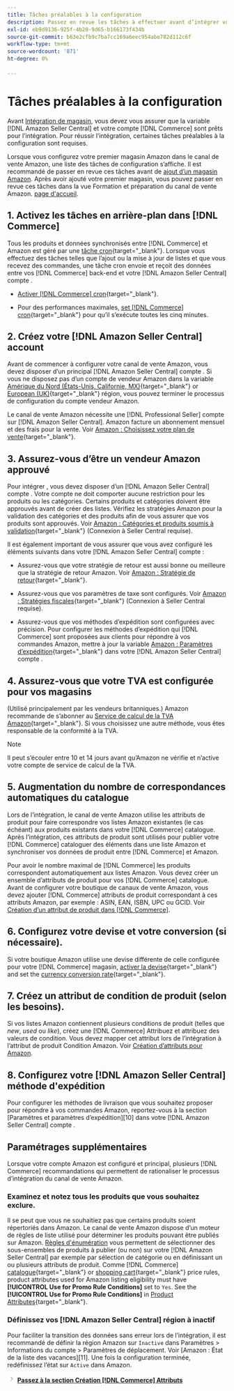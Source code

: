 ```yaml
---
title: Tâches préalables à la configuration
description: Passez en revue les tâches à effectuer avant d’intégrer votre boutique Adobe Commerce ou Magento Open Source dans Amazon Sales Channel.
exl-id: eb9d9136-925f-4b20-9d65-b166173f434b
source-git-commit: b63e2cfb9c7ba7cc169a6eec954abe782d112c6f
workflow-type: tm+mt
source-wordcount: '871'
ht-degree: 0%

---
```


# Tâches préalables à la configuration

Avant [Intégration de magasin](./store-integration.md), vous devez vous assurer que la variable [!DNL Amazon Seller Central] et votre compte [!DNL Commerce] sont prêts pour l’intégration. Pour réussir l’intégration, certaines tâches préalables à la configuration sont requises.

Lorsque vous configurez votre premier magasin Amazon dans le canal de vente Amazon, une liste des tâches de configuration s’affiche. Il est recommandé de passer en revue ces tâches avant de [ajout d’un magasin Amazon](./store-integration.md). Après avoir ajouté votre premier magasin, vous pouvez passer en revue ces tâches dans la vue Formation et préparation du canal de vente Amazon. [page d&#39;accueil](./amazon-sales-channel-home.md).

## 1. Activez les tâches en arrière-plan dans [!DNL Commerce]

Tous les produits et données synchronisés entre [!DNL Commerce] et Amazon est géré par une [tâche cron](https://docs.magento.com/user-guide/system/cron.html){target="_blank"}. Lorsque vous effectuez des tâches telles que l’ajout ou la mise à jour de listes et que vous recevez des commandes, une tâche cron envoie et reçoit des données entre vos [!DNL Commerce] back-end et votre [!DNL Amazon Seller Central] compte .

- [Activer [!DNL Commerce] cron](https://docs.magento.com/user-guide/system/cron.html){target="_blank"}.

- Pour des performances maximales, [set [!DNL Commerce] cron](https://docs.magento.com/user-guide/configuration/advanced/system.html){target="_blank"} pour qu’il s’exécute toutes les cinq minutes.

## 2. Créez votre [!DNL Amazon Seller Central] account

Avant de commencer à configurer votre canal de vente Amazon, vous devez disposer d’un principal [!DNL Amazon Seller Central] compte . Si vous ne disposez pas d’un compte de vendeur Amazon dans la variable [Amérique du Nord (États-Unis, Californie, MX)](https://sell.amazon.com/){target="_blank"} or [European (UK)](https://sell.amazon.co.uk/sell-online/beginners-guide){target="_blank"} région, vous pouvez terminer le processus de configuration du compte vendeur Amazon.

Le canal de vente Amazon nécessite une [!DNL Professional Seller] compte sur [!DNL Amazon Seller Central]. Amazon facture un abonnement mensuel et des frais pour la vente. Voir [Amazon : Choisissez votre plan de vente](https://sell.amazon.com/pricing.html){target="_blank"}.

## 3. Assurez-vous d’être un vendeur Amazon approuvé

Pour intégrer , vous devez disposer d’un [!DNL Amazon Seller Central] compte . Votre compte ne doit comporter aucune restriction pour les produits ou les catégories. Certains produits et catégories doivent être approuvés avant de créer des listes. Vérifiez les stratégies Amazon pour la validation des catégories et des produits afin de vous assurer que vos produits sont approuvés. Voir [Amazon : Catégories et produits soumis à validation](https://sellercentral.amazon.com/gp/help/200333160){target="_blank"} (Connexion à Seller Central requise).

Il est également important de vous assurer que vous avez configuré les éléments suivants dans votre [!DNL Amazon Seller Central] compte :

- Assurez-vous que votre stratégie de retour est aussi bonne ou meilleure que la stratégie de retour Amazon. Voir [Amazon : Stratégie de retour](https://www.amazon.com/gp/help/customer/display.html){target="_blank"}.

- Assurez-vous que vos paramètres de taxe sont configurés. Voir [Amazon : Stratégies fiscales](https://sellercentral.amazon.com/gp/help/external/help.html){target="_blank"} (Connexion à Seller Central requise).

- Assurez-vous que vos méthodes d’expédition sont configurées avec précision. Pour configurer les méthodes d’expédition qui [!DNL Commerce] sont proposées aux clients pour répondre à vos commandes Amazon, mettre à jour la variable [Amazon : Paramètres d’expédition](https://sellercentral.amazon.com/sbr/ref=xx_shipset_dnav_xx#shipping_templates){target="_blank"} dans votre [!DNL Amazon Seller Central] compte .

## 4. Assurez-vous que votre TVA est configurée pour vos magasins

(Utilisé principalement par les vendeurs britanniques.) Amazon recommande de s’abonner au [Service de calcul de la TVA Amazon](https://sell.amazon.co.uk/learn/vat-resources#vat-services-on-amazon){target="_blank"}. Si vous choisissez une autre méthode, vous êtes responsable de la conformité à la TVA.

>[!NOTE]
>
>Il peut s’écouler entre 10 et 14 jours avant qu’Amazon ne vérifie et n’active votre compte de service de calcul de la TVA.

## 5. Augmentation du nombre de correspondances automatiques du catalogue

Lors de l’intégration, le canal de vente Amazon utilise les attributs de produit pour faire correspondre vos listes Amazon existantes (le cas échéant) aux produits existants dans votre [!DNL Commerce] catalogue. Après l’intégration, ces attributs de produit sont utilisés pour publier votre [!DNL Commerce] cataloguer des éléments dans une liste Amazon et synchroniser vos données de produit entre [!DNL Commerce] et Amazon.

Pour avoir le nombre maximal de [!DNL Commerce] les produits correspondent automatiquement aux listes Amazon. Vous devez créer un ensemble d’attributs de produit pour vos [!DNL Commerce] catalogue. Avant de configurer votre boutique de canaux de vente Amazon, vous devez ajouter [!DNL Commerce] attributs de produit correspondant à ces attributs Amazon, par exemple : ASIN, EAN, ISBN, UPC ou GCID. Voir [Création d’un attribut de produit dans [!DNL Commerce]](./ob-creating-magento-attributes.md).

## 6. Configurez votre devise et votre conversion (si nécessaire).

Si votre boutique Amazon utilise une devise différente de celle configurée pour votre [!DNL Commerce] magasin, [activer la devise](https://docs.magento.com/user-guide/configuration/general/currency-setup.html){target="_blank"} and set the [currency conversion rate](https://docs.magento.com/user-guide/stores/currency-update.html){target="_blank"}.

## 7. Créez un attribut de condition de produit (selon les besoins).

Si vos listes Amazon contiennent plusieurs conditions de produit (telles que _new_, _used_ ou _like_), créez une [!DNL Commerce] Attribuez et attribuez des valeurs de condition. Vous devez mapper cet attribut lors de l’intégration à l’attribut de produit Condition Amazon. Voir [Création d’attributs pour Amazon](./ob-creating-magento-attributes.md).

## 8. Configurez votre [!DNL Amazon Seller Central] méthode d&#39;expédition

Pour configurer les méthodes de livraison que vous souhaitez proposer pour répondre à vos commandes Amazon, reportez-vous à la section [Paramètres et paramètres d’expédition][10] dans votre [!DNL Amazon Seller Central] compte .

## Paramétrages supplémentaires

Lorsque votre compte Amazon est configuré et principal, plusieurs [!DNL Commerce] recommandations qui permettent de rationaliser le processus d’intégration du canal de vente Amazon.

### Examinez et notez tous les produits que vous souhaitez exclure.

Il se peut que vous ne souhaitiez pas que certains produits soient répertoriés dans Amazon. Le canal de vente Amazon dispose d’un moteur de règles de liste utilisé pour déterminer les produits pouvant être publiés sur Amazon. [Règles d&#39;énumération](./listing-rules.md) vous permettent de sélectionner des sous-ensembles de produits à publier (ou non) sur votre [!DNL Amazon Seller Central] par exemple par sélection de catégorie ou en définissant un ou plusieurs attributs de produit. Comme [!DNL Commerce] [catalogue](https://docs.magento.com/user-guide/marketing/price-rules-catalog.html){target="_blank"} or [shopping cart](https://docs.magento.com/user-guide/marketing/price-rules-cart.html){target="_blank"} price rules, product attributes used for Amazon listing eligibility must have **[!UICONTROL Use for Promo Rule Conditions]** set to `Yes`. See the **[!UICONTROL Use for Promo Rule Conditions]** in [Product Attributes](https://docs.magento.com/user-guide/stores/attributes-product.html){target="_blank"}.

### Définissez vos [!DNL Amazon Seller Central] région à inactif

Pour faciliter la transition des données sans erreur lors de l’intégration, il est recommandé de définir la région Amazon sur `Inactive` dans Paramètres > Informations du compte > Paramètres de déplacement. Voir [Amazon : État de la liste des vacances][11]. Une fois la configuration terminée, redéfinissez l’état sur `Active` dans Amazon.

![Icône Suivant](assets/btn-next.png) [**Passez à la section Création [!DNL Commerce] Attributs**](./ob-creating-magento-attributes.md)
